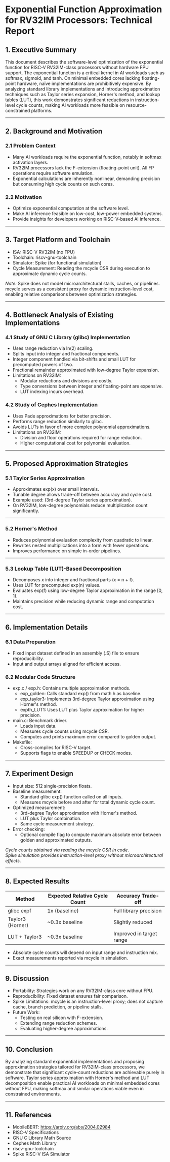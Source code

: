 # Exponential Function Approximation for RV32IM Processors: Technical Report

## 1. Executive Summary

This document describes the software-level optimization of the exponential function for RISC-V RV32IM-class processors without hardware FPU support. The exponential function is a critical kernel in AI workloads such as softmax, sigmoid, and tanh. On minimal embedded cores lacking floating-point hardware, naïve implementations are prohibitively expensive. By analyzing standard library implementations and introducing approximation techniques such as Taylor series expansion, Horner's method, and lookup tables (LUT), this work demonstrates significant reductions in instruction-level cycle counts, making AI workloads more feasible on resource-constrained platforms.

---

## 2. Background and Motivation

### 2.1 Problem Context
- Many AI workloads require the exponential function, notably in softmax activation layers.
- RV32IM processors lack the F-extension (floating-point unit). All FP operations require software emulation.
- Exponential calculations are inherently nonlinear, demanding precision but consuming high cycle counts on such cores.

### 2.2 Motivation
- Optimize exponential computation at the software level.
- Make AI inference feasible on low-cost, low-power embedded systems.
- Provide insights for developers working on RISC-V-based AI inference.

---

## 3. Target Platform and Toolchain

- ISA: RISC-V RV32IM (no FPU)
- Toolchain: riscv-gnu-toolchain
- Simulator: Spike (for functional simulation)
- Cycle Measurement: Reading the mcycle CSR during execution to approximate dynamic cycle counts.

*Note:* Spike does not model microarchitectural stalls, caches, or pipelines. mcycle serves as a consistent proxy for dynamic instruction-level cost, enabling relative comparisons between optimization strategies.

---

## 4. Bottleneck Analysis of Existing Implementations

### 4.1 Study of GNU C Library (glibc) Implementation
- Uses range reduction via ln(2) scaling.
- Splits input into integer and fractional components.
- Integer component handled via bit-shifts and small LUT for precomputed powers of two.
- Fractional remainder approximated with low-degree Taylor expansion.
- Limitations on RV32IM:
  - Modular reductions and divisions are costly.
  - Type conversions between integer and floating-point are expensive.
  - LUT indexing incurs overhead.

### 4.2 Study of Cephes Implementation
- Uses Pade approximations for better precision.
- Performs range reduction similarly to glibc.
- Avoids LUTs in favor of more complex polynomial approximations.
- Limitations on RV32IM:
  - Division and floor operations required for range reduction.
  - Higher computational cost for polynomial evaluation.

---

## 5. Proposed Approximation Strategies

### 5.1 Taylor Series Approximation
- Approximates exp(x) over small intervals.
- Tunable degree allows trade-off between accuracy and cycle cost.
- Example used: (3rd-degree Taylor series approximation).
- On RV32IM, low-degree polynomials reduce multiplication count significantly.

---

### 5.2 Horner's Method
- Reduces polynomial evaluation complexity from quadratic to linear.
- Rewrites nested multiplications into a form with fewer operations.
- Improves performance on simple in-order pipelines.

---

### 5.3 Lookup Table (LUT)-Based Decomposition
- Decomposes x into integer and fractional parts (x = n + f).
- Uses LUT for precomputed exp(n) values.
- Evaluates exp(f) using low-degree Taylor approximation in the range [0, 1).
- Maintains precision while reducing dynamic range and computation cost.

---

## 6. Implementation Details

### 6.1 Data Preparation
- Fixed input dataset defined in an assembly (.S) file to ensure reproducibility.
- Input and output arrays aligned for efficient access.

### 6.2 Modular Code Structure
- exp.c / exp.h: Contains multiple approximation methods.
  - exp_golden: Calls standard exp() from math.h as baseline.
  - exp_taylor3: Implements 3rd-degree Taylor approximation using Horner's method.
  - expth_LUT1: Uses LUT plus Taylor approximation for higher precision.
- main.c: Benchmark driver.
  - Loads input data.
  - Measures cycle counts using mcycle CSR.
  - Computes and prints maximum error compared to golden output.
- Makefile:
  - Cross-compiles for RISC-V target.
  - Supports flags to enable SPEEDUP or CHECK modes.

---

## 7. Experiment Design

- Input size: 512 single-precision floats.
- Baseline measurement:
  - Standard glibc exp() function called on all inputs.
  - Measures mcycle before and after for total dynamic cycle count.
- Optimized measurement:
  - 3rd-degree Taylor approximation with Horner's method.
  - LUT plus Taylor combination.
  - Same cycle measurement strategy.
- Error checking:
  - Optional compile flag to compute maximum absolute error between golden and approximated outputs.

*Cycle counts obtained via reading the mcycle CSR in code.*  
*Spike simulation provides instruction-level proxy without microarchitectural effects.*

---

## 8. Expected Results

| Method             | Expected Relative Cycle Count | Accuracy Trade-off       |
|---------------------|------------------------------|--------------------------|
| glibc expf          | 1x (baseline)                | Full library precision   |
| Taylor3 (Horner)    | ~0.3x baseline               | Slightly reduced         |
| LUT + Taylor3       | ~0.3x baseline               | Improved in target range |

- Absolute cycle counts will depend on input range and instruction mix.
- Exact measurements reported via mcycle in simulation.

---

## 9. Discussion

- Portability: Strategies work on any RV32IM-class core without FPU.
- Reproducibility: Fixed dataset ensures fair comparison.
- Spike Limitations: mcycle is an instruction-level proxy; does not capture cache, branch prediction, or pipeline stalls.
- Future Work:
  - Testing on real silicon with F-extension.
  - Extending range reduction schemes.
  - Evaluating higher-degree approximations.

---

## 10. Conclusion

By analyzing standard exponential implementations and proposing approximation strategies tailored for RV32IM-class processors, we demonstrate that significant cycle-count reductions are achievable purely in software. Taylor series approximation with Horner's method and LUT decomposition enable practical AI workloads on minimal embedded cores without FPU, making softmax and similar operations viable even in constrained environments.

---

## 11. References

- MobileBERT: https://arxiv.org/abs/2004.02984
- RISC-V Specifications
- GNU C Library Math Source
- Cephes Math Library
- riscv-gnu-toolchain
- Spike RISC-V ISA Simulator
